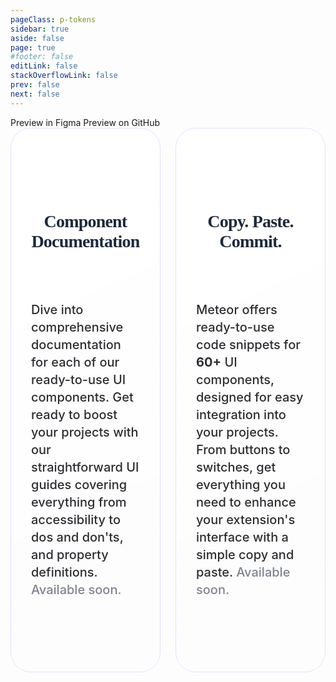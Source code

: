 ```yaml
---
pageClass: p-tokens
sidebar: true
aside: false
page: true
#footer: false
editLink: false
stackOverflowLink: false
prev: false
next: false
---
```


<script setup>
import SwagTokensHero from "../components/tokens/SwagTokensHero.vue";
import Label from "../components/interaction/Label.vue";
</script>

<SwagTokensHero class="mb-[40px] mt-[40px]">
    <template #label>All Components</template>
    <template #title>Meteor UI Components</template>
    <template #content><p>Explore our library of UI components — everything you need to kickstart development for your next project. <span class="soon-a">Available soon.</span></p></template>

</SwagTokensHero>
<div class="flex p-0 m-0 mt-5 gap-12 gap-y-4 my-30 md:max-w-3/6">
<SwagBtn href="https://www.figma.com/community/file/1032569283566168066/meteor-admin-foundations-shopware" class="--contrast" icon="long-arrow-right" icon-at="end"><SwagIcon icon="figma" type="solid"/>Preview in Figma</SwagBtn>
<SwagBtn href="https://github.com/shopware/meteor" class="--contrast" icon="long-arrow-right" icon-at="end"><SwagIcon icon="github" type="solid"/>Preview on GitHub</SwagBtn>
</div>

<section class="tokens--container md:max-w-12/12 mb-[72px]">
    <div class="design-tokens--container md:max-w-6/12">
        <div class="tokens-content">
        <Label><template #label>Soon</template></Label />
            <h2>Component Documentation</h2>
            <div class="tokens-copy">
                <p>Dive into comprehensive documentation for each of our ready-to-use UI components. Get ready to boost your projects with our straightforward UI guides covering everything from accessibility to dos and don'ts, and property definitions. <span>Available soon.</span></p>
            </div>
        </div>
    </div>
    <div class="tokens-pipeline--container md:max-w-6/12">
        <div class="tokens-content">
        <Label><template #label>Soon</template></Label />
            <h2>Copy. Paste. Commit.</h2>
            <div class="tokens-copy">
                <p>Meteor offers ready-to-use code snippets for <strong>60+</strong> UI components, designed for easy integration into your projects. From buttons to switches, get everything you need to enhance your extension's interface with a simple copy and paste. <span>Available soon.</span></p>
            </div>
            </div>
    </div>
</section>




<style lang="scss">
    span.soon-a {
        color: #808392;

        /* Inter/Desktop/Text/l/Medium */
        font-family: Inter;
        font-size: 20px;
        font-style: normal;
        font-weight: 500;
        line-height: 140%;
    }
    .tokens--container {
        display: flex;
        align-items: flex-start;
        gap: 24px;
        align-self: stretch;

        .design-tokens--container {
            display: flex;
            padding: 90px 0px 42px 0px;
            flex-direction: column;
            align-items: center;
            gap: 32px;
            flex: 1 0 0;
            align-self: stretch;
            border-radius: 32px;
            border: 1px solid #E4E1FF;
            background: linear-gradient(155deg, #FFF 15.93%, rgba(250, 252, 250, 0.00) 84.78%);
            .dark & {
            background: linear-gradient(155deg, #1A1F26 15.93%, #1A1F26 84.78%);
            border: 1px solid #12141E;
         }

            .tokens-content {
                padding-bottom: 55px;
            }
        }
        .tokens-pipeline--container {
            display: flex;
            padding: 90px 0px 24px 0px;
            flex-direction: column;
            align-items: center;
            gap: 32px;
            flex: 1 0 0;
            align-self: stretch;
            border-radius: 32px;
            border: 1px solid #E4E1FF;
            background: linear-gradient(155deg, #FFF 15.93%, rgba(250, 252, 250, 0.00) 84.78%);
            .dark & {
            background: linear-gradient(155deg, #1A1F26 15.93%, #1A1F26 84.78%);
            border: 1px solid #12141E;
         }
        }

        .tokens-content {
                display: flex;
                flex-direction: column;
                justify-content: center;
                align-items: center;
                gap: 4px;
                align-self: stretch;
                padding: 0px 32px 8px;
                .dark & {
                    filter: invert(1) hue-rotate(-180deg);
                }

                h2 {
                color: #1E293B;
                text-align: center;
                font-family: Poppins;
                font-size: 28px;
                font-style: normal;
                font-weight: 600;
                line-height: normal;
                letter-spacing: -0.8px;
                }
                .tokens-copy {
                    display: flex;
                    padding-top: 32px;
                    justify-content: center;
                    align-items: center;
                    gap: 10px;


                    p {
                    color: #2D2E32;
                    /* Inter/Desktop/Text/l/Medium */
                    font-family: Inter;
                    font-size: 20px;
                    font-style: normal;
                    font-weight: 500;
                    line-height: 140%; /* 28px */


                        span {
                            color: #808392;

                            /* Inter/Desktop/Text/l/Medium */
                            font-family: Inter;
                            font-size: 20px;
                            font-style: normal;
                            font-weight: 500;
                            line-height: 140%;
                        }
                    }
                }
            }
    }
</style>